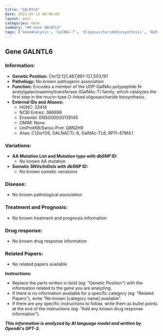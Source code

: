 ```yaml
---
title: "GALNTL6"
date: 2023-05-13 00:00:00
layout: post
categories: Gene
summary: "## Gene GALNTL6"
tags: ['GeneAnalysis', 'GalNAc-T', 'OligosaccharideBiosynthesis', 'NoPathologicalAssociation', 'NoKnownTreatment', 'NoKnownDrugResponse', 'GeneticInformation', 'Bioinformatics']
---
```


## Gene GALNTL6

### Information:
- **Genetic Position:** Chr12:121,467,891-121,503,191
- **Pathology:** No known pathogenic association
- **Function:** Encodes a member of the UDP-GalNAc:polypeptide N-acetylgalactosaminyltransferase (GalNAc-T) family, which catalyzes the first step in the mucin-type O-linked oligosaccharide biosynthesis.
- **External IDs and Aliases:**
    - HGNC: 23414
    - NCBI Entrez: 386698
    - Ensembl: ENSG00000139145
    - OMIM: None
    - UniProtKB/Swiss-Prot: Q8N2H9
    - Alias: C12orf26, GALNACTL-6, GalNAc-TL6, RP11-47M4.1

### Variations:
- **AA Mutation List and Mutation type with dbSNP ID:**
    - No known AA mutation
- **Somatic SNVs/InDels with dbSNP ID:**
    - No known somatic variations

### Disease:
- No known pathological association

### Treatment and Prognosis:
- No known treatment and prognosis information

### Drug response:
- No known drug response information

### Related Papers:
- No related papers available

**Instructions:**
- Replace the parts written in bold (eg: "Genetic Position") with the information related to the gene you are analyzing.
- If there is no information available for a specific category (eg: "Related Papers"), write "No known [category name] available".
- If there are any specific instructions to follow, write them as bullet points at the end of the instructions (eg: "Add any known drug response information").

**_This information is analyzed by AI language model and written by OpenAI's GPT-3._**